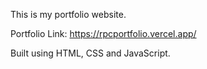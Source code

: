 This is my portfolio website.

Portfolio Link: https://rpcportfolio.vercel.app/

Built using HTML, CSS and JavaScript.

